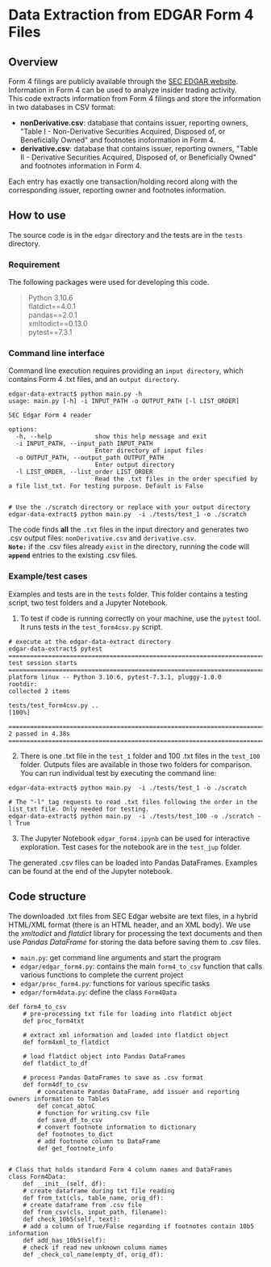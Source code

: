# Data Extraction from EDGAR Form 4 Files

## Overview 
Form 4 filings are publicly available through the [SEC EDGAR website](https://www.sec.gov/edgar/search/). Information in Form 4 can be used to analyze insider trading activity.  
This code extracts information from Form 4 filings and store the information in two databases in CSV format:
- **nonDerivative.csv**:  database that contains issuer, reporting owners, "Table I - Non-Derivative Securities Acquired, Disposed of, or Beneficially Owned" and footnotes inoformation in Form 4.
- **derivative.csv**:  database that contains issuer, reporting owners, "Table II - Derivative Securities Acquired, Disposed of, or Beneficially Owned" and footnotes information in Form 4.

Each entry has exactly one transaction/holding record along with the corresponding issuer, reporting owner and footnotes information.


## How to use
The source code is in the `edgar` directory and the tests are in the `tests` directory.  
### Requirement 
The following packages were used for developing this code.
>Python 3.10.6  
flatdict==4.0.1  
pandas==2.0.1  
xmltodict==0.13.0  
pytest==7.3.1  
>

### Command line interface
Command line execution requires providing an `input directory`, which contains Form 4 .txt files, and an `output directory`.  

```
edgar-data-extract$ python main.py -h
usage: main.py [-h] -i INPUT_PATH -o OUTPUT_PATH [-l LIST_ORDER]

SEC Edgar Form 4 reader

options:
  -h, --help            show this help message and exit
  -i INPUT_PATH, --input_path INPUT_PATH
                        Enter directory of input files
  -o OUTPUT_PATH, --output_path OUTPUT_PATH
                        Enter output directory
  -l LIST_ORDER, --list_order LIST_ORDER
                        Read the .txt files in the order specified by a file list_txt. For testing purpose. Default is False
  
  
# Use the ./scratch directory or replace with your output directory
edgar-data-extract$ python main.py  -i ./tests/test_1 -o ./scratch
```

The code finds **all** the `.txt` files in the input directory and generates two .csv output files: `nonDerivative.csv` and `derivative.csv`.  
**`Note:`** if the .csv files already `exist` in the directory, running the code will **`append`** entries to the existing .csv files.  
  
### Example/test cases
Examples and tests are in the `tests` folder. This folder contains a testing script, two test folders and a Jupyter Notebook.  
1. To test if code is running correctly on your machine, use the `pytest` tool. It runs tests in the `test_form4csv.py` script.
```
# execute at the edgar-data-extract directory
edgar-data-extract$ pytest 
======================================================================================== test session starts ========================================================================================
platform linux -- Python 3.10.6, pytest-7.3.1, pluggy-1.0.0
rootdir: 
collected 2 items                                                                                                                                                                                   

tests/test_form4csv.py ..                                                                                                                                                                     [100%]

========================================================================================= 2 passed in 4.38s =========================================================================================

```
  
2. There is one .txt file in the `test_1` folder and 100 .txt files in the `test_100` folder. Outputs files are available in those two folders for comparison. 
You can run individual test by executing the command line:
```
edgar-data-extract$ python main.py  -i ./tests/test_1 -o ./scratch

# The "-l" tag requests to read .txt files following the order in the list_txt file. Only needed for testing.
edgar-data-extract$ python main.py  -i ./tests/test_100 -o ./scratch -l True
```
  
3. The Jupyter Notebook `edgar_form4.ipynb` can be used for interactive exploration. Test cases for the notebook are in the `test_jup` folder.  

The generated .csv files can be loaded into Pandas DataFrames. Examples can be found at the end of the Jupyter notebook.

## Code structure

The downloaded .txt files from SEC Edgar website are text files, in a hybrid HTML/XML format (there is an HTML header, and an XML body). 
We use the *xmltodict* and *flatdict* library for processing the text documents and then use *Pandas DataFrame* for storing the data before saving them to .csv files.
- `main.py`: get command line arguments and start the program
- `edgar/edgar_form4.py`: contains the main `form4_to_csv` function that calls various functions to complete the current project
- `edgar/proc_form4.py`: functions for various specific tasks
- `edgar/form4data.py`: define the class `Form4Data`

```
def form4_to_csv
    # pre-processing txt file for loading into flatdict object
    def proc_form4txt

    # extract xml information and loaded into flatdict object
    def form4xml_to_flatdict

    # load flatdict object into Pandas DataFrames
    def flatdict_to_df

    # process Pandas DataFrames to save as .csv format    
    def form4df_to_csv
        # concatenate Pandas DataFrame, add issuer and reporting owners information to Tables
        def concat_abtoC
        # function for writing.csv file
        def save_df_to_csv
        # convert footnote information to dictionary
        def footnotes_to_dict
        # add footnote column to DataFrame
        def get_footnote_info


# Class that holds standard Form 4 column names and DataFrames
class Form4Data:
    def __init__(self, df):
    # create dataframe during txt file reading
    def from_txt(cls, table_name, orig_df):
    # create dataframe from .csv file
    def from_csv(cls, input_path, filename):
    def check_10b5(self, text):
    # add a column of True/False regarding if footnotes contain 10b5 information
    def add_has_10b5(self):
    # check if read new unknown column names
    def _check_col_name(empty_df, orig_df):

```

